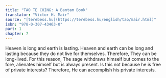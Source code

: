 ```yaml
---
title: "TAO TE CHING: A Bantam Book"
translator: "Victor H. Mair"
source: "[terebess.hu](https://terebess.hu/english/tao/mair.html)"
isbn: "978-0-307-43463-0"
part: 1
chapter: 7
---
```

Heaven is long and earth is lasting.
Heaven and earth can be long and lasting because they do not live for themselves.
Therefore,
They can be long-lived.
For this reason,
The sage withdraws himself but comes to the fore,
alienates himself but is always present.
Is this not because he is free of private interests?
Therefore,
He can accomplish his private interests.